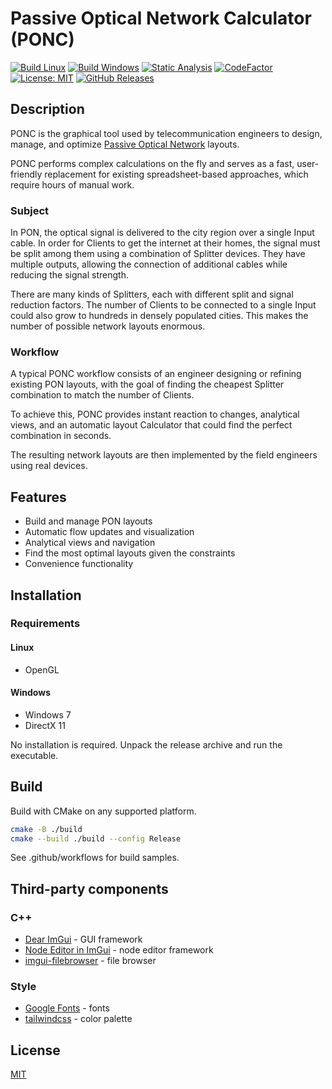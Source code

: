 # Passive Optical Network Calculator (PONC)

[![Build Linux](https://github.com/qoala101/ponc/actions/workflows/build-linux.yml/badge.svg)](https://github.com/qoala101/ponc/actions/workflows/build-linux.yml)
[![Build Windows](https://github.com/qoala101/ponc/actions/workflows/build-windows.yml/badge.svg)](https://github.com/qoala101/ponc/actions/workflows/build-windows.yml)
[![Static Analysis](https://github.com/qoala101/ponc/actions/workflows/static-analysis.yml/badge.svg)](https://github.com/qoala101/ponc/actions/workflows/static-analysis.yml)
[![CodeFactor](https://www.codefactor.io/repository/github/qoala101/ponc/badge)](https://www.codefactor.io/repository/github/qoala101/ponc)
[![License: MIT](https://img.shields.io/badge/license-MIT-blue.svg)](https://opensource.org/licenses/MIT)
[![GitHub Releases](https://img.shields.io/github/release/qoala101/ponc.svg)](https://github.com/qoala101/ponc/releases)

## Description

PONC is the graphical tool used by telecommunication engineers to design, manage, and optimize [Passive Optical Network](https://en.wikipedia.org/wiki/Passive_optical_network) layouts.

PONC performs complex calculations on the fly and serves as a fast, user-friendly replacement for existing spreadsheet-based approaches, which require hours of manual work.

### Subject

In PON, the optical signal is delivered to the city region over a single Input cable. In order for Clients to get the internet at their homes, the signal must be split among them using a combination of Splitter devices. They have multiple outputs, allowing the connection of additional cables while reducing the signal strength.

There are many kinds of Splitters, each with different split and signal reduction factors. The number of Clients to be connected to a single Input could also grow to hundreds in densely populated cities. This makes the number of possible network layouts enormous.

### Workflow

A typical PONC workflow consists of an engineer designing or refining existing PON layouts, with the goal of finding the cheapest Splitter combination to match the number of Clients.

To achieve this, PONC provides instant reaction to changes, analytical views, and an automatic layout Calculator that could find the perfect combination in seconds.

The resulting network layouts are then implemented by the field engineers using real devices.

## Features

- Build and manage PON layouts
- Automatic flow updates and visualization
- Analytical views and navigation
- Find the most optimal layouts given the constraints
- Convenience functionality

## Installation

### Requirements

#### Linux

- OpenGL

#### Windows

- Windows 7
- DirectX 11

No installation is required. Unpack the release archive and run the executable.

## Build

Build with CMake on any supported platform.

```sh
cmake -B ./build
cmake --build ./build --config Release
```

See .github/workflows for build samples.

## Third-party components

### C++

- [Dear ImGui](https://github.com/ocornut/imgui) - GUI framework
- [Node Editor in ImGui](https://github.com/thedmd/imgui-node-editor) - node editor framework
- [imgui-filebrowser](https://github.com/AirGuanZ/imgui-filebrowser) - file browser

### Style

- [Google Fonts](https://fonts.google.com/) - fonts
- [tailwindcss](https://tailwindcss.com/docs/customizing-colors) - color palette

## License

[MIT](https://opensource.org/license/mit/)
